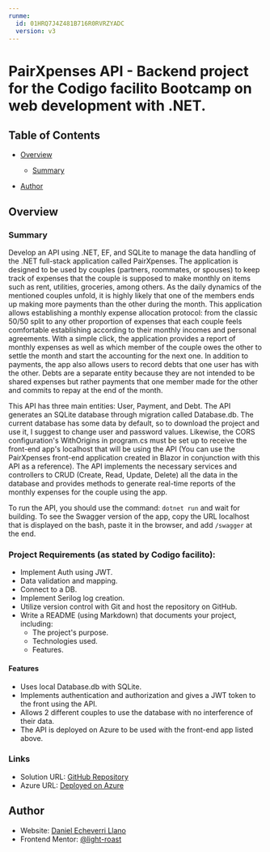```yaml
---
runme:
  id: 01HRQ7J4Z481B716R0RVRZYADC
  version: v3
---
```


# PairXpenses API - Backend project for the Codigo facilito Bootcamp on web development with .NET.

## Table of Contents

- [Overview](#overview)
   - [Summary](#summary)

- [Author](#author)

## Overview

### Summary

Develop an API using .NET, EF, and SQLite to manage the data handling of the .NET full-stack application called PairXpenses. The application is designed to be used by couples (partners, roommates, or spouses) to keep track of expenses that the couple is supposed to make monthly on items such as rent, utilities, groceries, among others. As the daily dynamics of the mentioned couples unfold, it is highly likely that one of the members ends up making more payments than the other during the month. This application allows establishing a monthly expense allocation protocol: from the classic 50/50 split to any other proportion of expenses that each couple feels comfortable establishing according to their monthly incomes and personal agreements. With a simple click, the application provides a report of monthly expenses as well as which member of the couple owes the other to settle the month and start the accounting for the next one. In addition to payments, the app also allows users to record debts that one user has with the other. Debts are a separate entity because they are not intended to be shared expenses but rather payments that one member made for the other and commits to repay at the end of the month.

This API has three main entities: User, Payment, and Debt. The API generates an SQLite database through migration called Database.db. The current database has some data by default, so to download the project and use it, I suggest to change user and password values. Likewise, the CORS configuration's WithOrigins in program.cs must be set up to receive the front-end app's localhost that will be using the API (You can use the PairXpenses front-end application created in Blazor in conjunction with this API as a reference). The API implements the necessary services and controllers to CRUD (Create, Read, Update, Delete) all the data in the database and provides methods to generate real-time reports of the monthly expenses for the couple using the app.

To run the API, you should use the command: `dotnet run` and wait for building. To see the Swagger version of the app, copy the URL localhost that is displayed on the bash, paste it in the browser, and add `/swagger` at the end.

### Project Requirements (as stated by Codigo facilito):

- Implement Auth using JWT.
- Data validation and mapping.
- Connect to a DB.
- Implement Serilog log creation.
- Utilize version control with Git and host the repository on GitHub.
- Write a README (using Markdown) that documents your project, including:
   - The project's purpose.
   - Technologies used.
   - Features.

#### Features

- Uses local Database.db with SQLite.
- Implements authentication and authorization and gives a JWT token to the front using the API.
- Allows 2 different couples to use the database with no interference of their data.
- The API is deployed on Azure to be used with the front-end app listed above.

### Links

- Solution URL: [GitHub Repository](https://github.com/light-roast/PairExpensesAPI)
- Azure URL: [Deployed on Azure](https://pairxpenses.azurewebsites.net/)

## Author

- Website: [Daniel Echeverri Llano](https://daniel-echeverri-portfolio.netlify.app/)
- Frontend Mentor: [@light-roast](https://www.frontendmentor.io/profile/light-roast)
